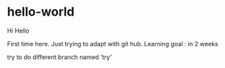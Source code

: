 # hello-world

Hi Hello

First time here. Just trying to adapt with git hub.
Learning goal : in 2 weeks

try to do different branch named 'try'
